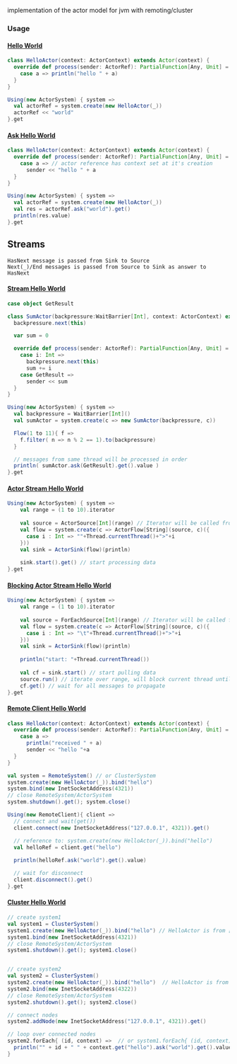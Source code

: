 implementation of the actor model for jvm with remoting/cluster

### Usage

#### [Hello World](https://github.com/shlax/wisp/tree/main/src/test/scala/org/wisp/test/tutorial/HelloWorld.scala)
```scala
class HelloActor(context: ActorContext) extends Actor(context) {
  override def process(sender: ActorRef): PartialFunction[Any, Unit] = {
    case a => println("hello " + a)
  }
}

Using(new ActorSystem) { system =>
  val actorRef = system.create(new HelloActor(_))
  actorRef << "world"
}.get 
```

#### [Ask Hello World](https://github.com/shlax/wisp/tree/main/src/test/scala/org/wisp/test/tutorial/AskHelloWorld.scala)
```scala
class HelloActor(context: ActorContext) extends Actor(context) {
  override def process(sender: ActorRef): PartialFunction[Any, Unit] = {
    case a => // actor reference has context set at it's creation 
      sender << "hello " + a
  }
}

Using(new ActorSystem) { system =>
  val actorRef = system.create(new HelloActor(_))
  val res = actorRef.ask("world").get()
  println(res.value)
}.get
```

## Streams

    HasNext message is passed from Sink to Source
    Next(_)/End messages is passed from Source to Sink as answer to HasNext

#### [Stream Hello World](https://github.com/shlax/wisp/tree/main/src/test/scala/org/wisp/test/tutorial/StreamHelloWorld.scala)
```scala
case object GetResult

class SumActor(backpressure:WaitBarrier[Int], context: ActorContext) extends Actor(context) {
  backpressure.next(this)

  var sum = 0

  override def process(sender: ActorRef): PartialFunction[Any, Unit] = {
    case i: Int =>
      backpressure.next(this)
      sum += i
    case GetResult =>
      sender << sum
  }
}

Using(new ActorSystem) { system =>
  val backpressure = WaitBarrier[Int]()
  val sumActor = system.create(c => new SumActor(backpressure, c))

  Flow(1 to 11){ f =>
    f.filter( n => n % 2 == 1).to(backpressure)
  }

  // messages from same thread will be processed in order
  println( sumActor.ask(GetResult).get().value )
}.get
```

#### [Actor Stream Hello World](https://github.com/shlax/wisp/tree/main/src/test/scala/org/wisp/test/tutorial/ActorStreamHelloWorld.scala)
```scala
Using(new ActorSystem) { system =>
    val range = (1 to 10).iterator
    
    val source = ActorSource[Int](range) // Iterator will be called from multiple threads
    val flow = system.create(c => ActorFlow[String](source, c)({
      case i : Int => ""+Thread.currentThread()+">"+i
    }))
    val sink = ActorSink(flow)(println)
    
    sink.start().get() // start processing data
}.get
```

#### [Blocking Actor Stream Hello World](https://github.com/shlax/wisp/tree/main/src/test/scala/org/wisp/test/tutorial/BlockingActorStreamHelloWorld.scala)
```scala
Using(new ActorSystem) { system =>
    val range = (1 to 10).iterator
    
    val source = ForEachSource[Int](range) // Iterator will be called from current thread
    val flow = system.create(c => ActorFlow[String](source, c)({
      case i : Int => "\t"+Thread.currentThread()+">"+i
    }))
    val sink = ActorSink(flow)(println)
    
    println("start: "+Thread.currentThread())
    
    val cf = sink.start() // start pulling data
    source.run() // iterate over range, will block current thread until all elements are not send
    cf.get() // wait for all messages to propagate
}.get
```

#### [Remote Client Hello World](https://github.com/shlax/wisp/tree/main/src/test/scala/org/wisp/test/tutorial/RemotingHelloWorld.scala)
```scala
class HelloActor(context: ActorContext) extends Actor(context) {
  override def process(sender: ActorRef): PartialFunction[Any, Unit] = {
    case a =>
      println("received " + a)
      sender << "hello "+a
  }
}

val system = RemoteSystem() // or ClusterSystem
system.create(new HelloActor(_)).bind("hello")
system.bind(new InetSocketAddress(4321))
// close RemoteSystem/ActorSystem 
system.shutdown().get(); system.close()

Using(new RemoteClient){ client =>
  // connect and wait(get())
  client.connect(new InetSocketAddress("127.0.0.1", 4321)).get()

  // reference to: system.create(new HelloActor(_)).bind("hello")
  val helloRef = client.get("hello")
  
  println(helloRef.ask("world").get().value)

  // wait for disconnect
  client.disconnect().get()
}.get
```

#### [Cluster Hello World](https://github.com/shlax/wisp/tree/main/src/test/scala/org/wisp/test/tutorial/ClusterHelloWorld.scala)
```scala
// create system1
val system1 = ClusterSystem()
system1.create(new HelloActor(_)).bind("hello") // HelloActor is from [Remote client Hello World]
system1.bind(new InetSocketAddress(4321))
// close RemoteSystem/ActorSystem 
system1.shutdown().get(); system1.close()


// create system2
val system2 = ClusterSystem()
system2.create(new HelloActor(_)).bind("hello")  // HelloActor is from [Remote client Hello World]
system2.bind(new InetSocketAddress(4322))
// close RemoteSystem/ActorSystem 
system2.shutdown().get(); system2.close()

// connect nodes 
system2.addNode(new InetSocketAddress("127.0.0.1", 4321)).get()

// loop over connected nodes 
system2.forEach{ (id, context) =>  // or system1.forEach{ (id, context) => 
  println("" + id + " " + context.get("hello").ask("world").get().value)
}
```
